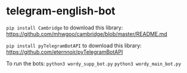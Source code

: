 # telegram-english-bot
`pip install Cambridge` to download this library: https://github.com/mhwgoo/cambridge/blob/master/README.md

`pip install pyTelegramBotAPI` to download this library: https://github.com/eternnoir/pyTelegramBotAPI

To run the bots:
`python3 wordy_supp_bot.py`
`python3 wordy_main_bot.py`


